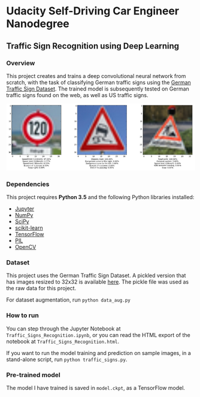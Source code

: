 # Udacity Self-Driving Car Engineer Nanodegree
## Traffic Sign Recognition using Deep Learning

### Overview

This project creates and trains a deep convolutional neural network from scratch, with the task of classifying German traffic signs using the [German Traffic Sign Dataset](http://benchmark.ini.rub.de/?section=gtsrb&subsection=dataset). The trained model is subsequently tested on German traffic signs found on the web, as well as US traffic signs.

![img](traffic_sign.png)

### Dependencies

This project requires **Python 3.5** and the following Python libraries installed:

- [Jupyter](http://jupyter.org/)
- [NumPy](http://www.numpy.org/)
- [SciPy](https://www.scipy.org/)
- [scikit-learn](http://scikit-learn.org/)
- [TensorFlow](http://tensorflow.org)
- [PIL](http://www.pythonware.com/products/pil/)
- [OpenCV](http://opencv.org/)

### Dataset

This project uses the German Traffic Sign Dataset. A pickled version that has images resized to 32x32 is available [here](https://d17h27t6h515a5.cloudfront.net/topher/2016/October/580d53ce_traffic-sign-data/traffic-sign-data.zip). The pickle file was used as the raw data for this project.

For dataset augmentation, run `python data_aug.py`

### How to run

You can step through the Jupyter Notebook at `Traffic_Signs_Recognition.ipynb`, or you can read the HTML export of the notebook at `Traffic_Signs_Recognition.html`.

If you want to run the model training and prediction on sample images, in a stand-alone script, run `python traffic_signs.py`.

### Pre-trained model

The model I have trained is saved in `model.ckpt`, as a TensorFlow model.
